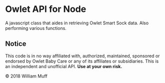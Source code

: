 # Owlet API for Node
A javascript class that aides in retrieving Owlet Smart Sock data. Also performing various functions.

## Notice
This code is in no way affiliated with, authorized, maintained, sponsored or endorsed by Owlet Baby Care or any of its affiliates or subsidiaries. This is an independent and unofficial API. **Use at your own risk.**

&copy; 2018 William Muff